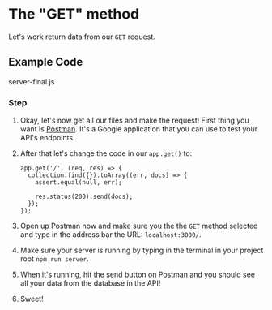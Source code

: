 # The "GET" method

Let's work return data from our `GET` request.

## Example Code

server-final.js

### Step

1.  Okay, let's now get all our files and make the request! First thing you want is [Postman](https://www.getpostman.com/). It's a Google application that you can use to test your API's endpoints.

2.  After that let's change the code in our `app.get()` to:

    ```
    app.get('/', (req, res) => {
      collection.find({}).toArray((err, docs) => {
        assert.equal(null, err);

        res.status(200).send(docs);
      });
    });
    ```

3.  Open up Postman now and make sure you the the `GET` method selected and type in the address bar the URL: `localhost:3000/`.

4.  Make sure your server is running by typing in the terminal in your project root `npm run server`.

5.  When it's running, hit the send button on Postman and you should see all your data from the database in the API!

6.  Sweet!
